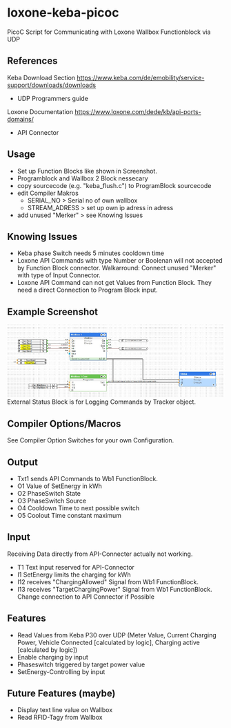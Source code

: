 # loxone-keba-picoc
PicoC Script for Communicating with Loxone Wallbox Functionblock via UDP 

## References
Keba Download Section
https://www.keba.com/de/emobility/service-support/downloads/downloads
- UDP Programmers guide

Loxone Documentation
https://www.loxone.com/dede/kb/api-ports-domains/
- API Connector

## Usage
- Set up Function Blocks like shown in Screenshot.
- Programblock and Wallbox 2 Block nessecary
- copy sourcecode (e.g. "keba_flush.c") to ProgramBlock sourcecode
- edit Compiler Makros
    - SERIAL_NO > Serial no of own wallbox
    - STREAM_ADRESS > set up own ip adress in adress
- add unused "Merker" > see Knowing Issues 

## Knowing Issues
- Keba phase Switch needs 5 minutes cooldown time
- Loxone API Commands with type Number or Boolenan will not accepted by Function Block connector. Walkarround: Connect unused "Merker" with type of Input Connector.
- Loxone API Command can not get Values from Function Block. They need a direct Connection to Program Block input.

## Example Screenshot
<img src="Screenshot_Loxone Config.jpg" width="800"/>
External Status Block is for Logging Commands by Tracker object.

## Compiler Options/Macros
See Compiler Option Switches for your own Configuration.

## Output
- Txt1 sends API Commands to Wb1 FunctionBlock.
- O1 Value of SetEnergy in kWh
- O2 PhaseSwitch State
- O3 PhaseSwitch Source
- O4 Cooldown Time to next possible switch
- O5 Coolout Time constant maximum

## Input
Receiving Data directly from API-Connecter actually not working.
- T1 Text input reserved for API-Connector
- I1 SetEnergy limits the charging for kWh 
- I12 receives "ChargingAllowed" Signal from Wb1 FunctionBlock.
- I13 receives "TargetChargingPower" Signal from Wb1 FunctionBlock.
  Change connection to API Connector if Possible

## Features
- Read Values from Keba P30 over UDP (Meter Value, Current Charging Power, Vehicle Connected [calculated by logic], Charging active [calculated by logic])
- Enable charging by input 
- Phaseswitch triggered by target power value
- SetEnergy-Controlling by input

## Future Features (maybe)
- Display text line value on Wallbox
- Read RFID-Tagy from Wallbox
